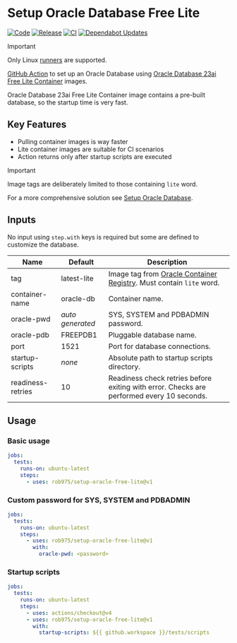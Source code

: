 
# Setup Oracle Database Free Lite

[![Code](https://img.shields.io/badge/Code-Setup_Oracle_Free_Lite-blue?logo=github&logoColor=rgb(149%2C157%2C165)&labelColor=rgb(53%2C60%2C67))](https://github.com/rob975/setup-oracle-free-lite)
[![Release](https://img.shields.io/github/v/release/rob975/setup-oracle-free-lite?logo=github&logoColor=rgb(149%2C157%2C165)&label=Release&labelColor=rgb(53%2C60%2C67))](https://github.com/rob975/setup-oracle-free-lite/releases)
[![CI](https://github.com/rob975/setup-oracle-free-lite/actions/workflows/ci.yml/badge.svg)](https://github.com/rob975/setup-oracle-free-lite/actions/workflows/ci.yml)
[![Dependabot Updates](https://github.com/rob975/setup-oracle-free-lite/actions/workflows/dependabot/dependabot-updates/badge.svg)](https://github.com/rob975/setup-oracle-free-lite/actions/workflows/dependabot/dependabot-updates)

> [!IMPORTANT]
> Only Linux [runners](https://github.com/actions/runner-images) are supported.

[GitHub Action](https://docs.github.com/actions) to set up an Oracle Database using
[Oracle Database 23ai Free Lite Container](https://container-registry.oracle.com/ords/ocr/ba/database/free) images.

Oracle Database 23ai Free Lite Container image contains a pre-built database, so
the startup time is very fast.

## Key Features

- Pulling container images is way faster
- Lite container images are suitable for CI scenarios
- Action returns only after startup scripts are executed

> [!IMPORTANT]
> Image tags are deliberately limited to those containing `lite` word.
>
> For a more comprehensive solution see
> [Setup Oracle Database](https://github.com/marketplace/actions/setup-oracle-db-free).

## Inputs

No input using `step.with` keys is required but some are defined to customize
the database.

| Name              | Default          | Description |
|-------------------|------------------|-------------|
| tag               | latest-lite      | Image tag from [Oracle Container Registry](https://container-registry.oracle.com/ords/ocr/ba/database/free>). Must contain `lite` word. |
| container-name    | oracle-db        | Container name. |
| oracle-pwd        | *auto generated* | SYS, SYSTEM and PDBADMIN password. |
| oracle-pdb        | FREEPDB1         | Pluggable database name. |
| port              | 1521             | Port for database connections. |
| startup-scripts   | *none*           | Absolute path to startup scripts directory. |
| readiness-retries | 10               | Readiness check retries before exiting with error. Checks are performed every 10 seconds. |

## Usage


### Basic usage

```yaml
jobs:
  tests:
    runs-on: ubuntu-latest
    steps:
      - uses: rob975/setup-oracle-free-lite@v1
```

### Custom password for SYS, SYSTEM and PDBADMIN

```yaml
jobs:
  tests:
    runs-on: ubuntu-latest
    steps:
      - uses: rob975/setup-oracle-free-lite@v1
        with:
          oracle-pwd: <password>
```

### Startup scripts

```yaml
jobs:
  tests:
    runs-on: ubuntu-latest
    steps:
      - uses: actions/checkout@v4
      - uses: rob975/setup-oracle-free-lite@v1
        with:
          startup-scripts: ${{ github.workspace }}/tests/scripts
```
